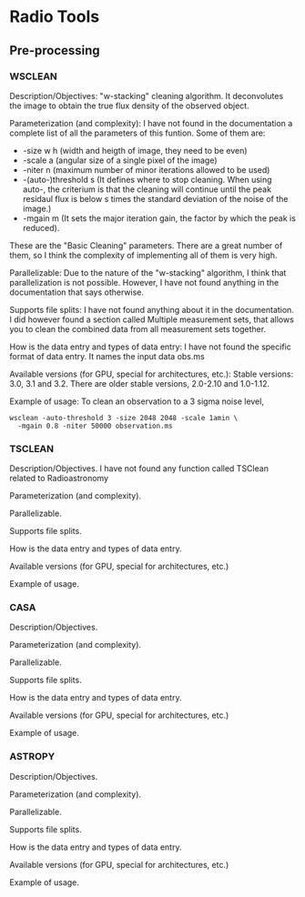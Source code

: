 # Radio Tools

## Pre-processing

### WSCLEAN

Description/Objectives: "w-stacking" cleaning algorithm. It deconvolutes the image to obtain the true flux density of the observed object.

Parameterization (and complexity): I have not found in the documentation a complete list of all the parameters of this funtion. Some of them are:
+ -size w h (width and heigth of image, they need to be even)
+ -scale a (angular size of a single pixel of the image)
+ -niter n (maximum number of minor iterations allowed to be used)
+ -(auto-)threshold s (It defines where to stop cleaning. When using auto-,    the criterium is that the cleaning will continue until the peak residaul flux is below s times the standard deviation of the noise of the image.)
+ -mgain m (It sets the major iteration gain, the factor by which the peak is reduced).

These are the "Basic Cleaning" parameters. There are a great number of them, so I think the complexity of implementing all of them is very high.


Parallelizable: Due to the nature of the "w-stacking" algorithm, I think that parallelization is not possible. However, I have not found anything in the documentation that says otherwise.

Supports file splits: I have not found anything about it in the documentation. I did however found a section called Multiple measurement sets, that allows you to clean the combined data from all measurement sets together. 

How is the data entry and types of data entry: I have not found the specific format of data entry. It names the input data obs.ms

Available versions (for GPU, special for architectures, etc.):
Stable versions: 3.0, 3.1 and 3.2. There are older stable versions, 2.0-2.10 and 1.0-1.12.

Example of usage: To clean an observation to a 3 sigma noise level,
```
wsclean -auto-threshold 3 -size 2048 2048 -scale 1amin \
  -mgain 0.8 -niter 50000 observation.ms
```

### TSCLEAN 

Description/Objectives. I have not found any function called TSClean related to Radioastronomy

Parameterization (and complexity).

Parallelizable.

Supports file splits.

How is the data entry and types of data entry.

Available versions (for GPU, special for architectures, etc.)


Example of usage.


### CASA

Description/Objectives.

Parameterization (and complexity).

Parallelizable.

Supports file splits.

How is the data entry and types of data entry.

Available versions (for GPU, special for architectures, etc.)

Example of usage.

### ASTROPY

Description/Objectives.

Parameterization (and complexity).

Parallelizable.

Supports file splits.

How is the data entry and types of data entry.

Available versions (for GPU, special for architectures, etc.)

Example of usage.



